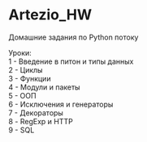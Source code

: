 # Artezio_HW
Домашние задания по Python потоку

Уроки:\
1 - Введение в питон и типы данных\
2 - Циклы\
3 - Функции\
4 - Модули и пакеты\
5 - ООП\
6 - Исключения и генераторы\
7 - Декораторы\
8 - RegExp и HTTP\
9 - SQL
